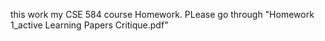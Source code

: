 this work my CSE 584 course Homework.
PLease go through "Homework 1_active Learning Papers Critique.pdf"

